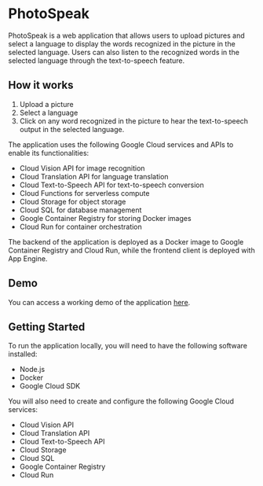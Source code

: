 <div class="markdown prose w-full break-words dark:prose-invert light"><h1>PhotoSpeak</h1><p>PhotoSpeak is a web application that allows users to upload pictures and select a language
to display the words recognized in the picture in the selected language.
Users can also listen to the recognized words in the selected language through the text-to-speech feature.</p><h2>How it works</h2><ol><li>Upload a picture</li><li>Select a language</li><li>Click on any word recognized in the picture to hear the text-to-speech output in the selected language.</li></ol><p>The application uses the following Google Cloud services and APIs to enable its functionalities:</p><ul><li>Cloud Vision API for image recognition</li><li>Cloud Translation API for language translation</li><li>Cloud Text-to-Speech API for text-to-speech conversion</li><li>Cloud Functions for serverless compute</li><li>Cloud Storage for object storage</li><li>Cloud SQL for database management</li><li>Google Container Registry for storing Docker images</li><li>Cloud Run for container orchestration</li></ul><p>The backend of the application is deployed as a Docker image to Google Container Registry and Cloud Run, while
the frontend client is deployed with App Engine.</p><h2>Demo</h2><p>You can access a working demo of the application <a href="https://cloud-project-382306.lm.r.appspot.com/" target="_new">here</a>.</p><h2>Getting Started</h2><p>To run the application locally, you will need to have the following software installed:</p><ul><li>Node.js</li><li>Docker</li><li>Google Cloud SDK</li></ul><p>You will also need to create and configure the following Google Cloud services:</p><ul><li>Cloud Vision API</li><li>Cloud Translation API</li><li>Cloud Text-to-Speech API</li><li>Cloud Storage</li><li>Cloud SQL</li><li>Google Container Registry</li><li>Cloud Run</li></ul></div>
